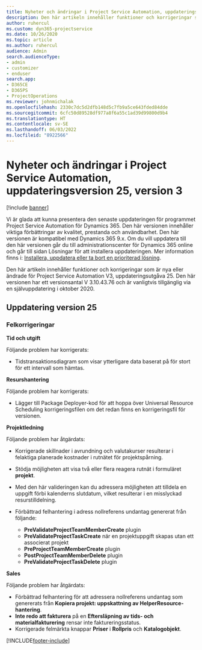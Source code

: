 ```yaml
---
title: Nyheter och ändringar i Project Service Automation, uppdateringsversion 25, version 3
description: Den här artikeln innehåller funktioner och korrigeringar som är tillgängliga i Project Service Automation uppdateringsutgåva 25, V3.
author: ruhercul
ms.custom: dyn365-projectservice
ms.date: 10/26/2020
ms.topic: article
ms.author: ruhercul
audience: Admin
search.audienceType:
- admin
- customizer
- enduser
search.app:
- D365CE
- D365PS
- ProjectOperations
ms.reviewer: johnmichalak
ms.openlocfilehash: 2330c7dc5d2dfb148d5c7fb9a5ce643fded84dde
ms.sourcegitcommit: 6cfc50d89528df977a8f6a55c1ad39d99800d9b4
ms.translationtype: HT
ms.contentlocale: sv-SE
ms.lasthandoff: 06/03/2022
ms.locfileid: "8922566"
---
```

# <a name="whats-new-or-changed-in-project-service-automation-update-release-25-v3"></a>Nyheter och ändringar i Project Service Automation, uppdateringsversion 25, version 3

[!include [banner](../includes/psa-now-project-operations.md)]

Vi är glada att kunna presentera den senaste uppdateringen för programmet Project Service Automation för Dynamics 365. Den här versionen innehåller viktiga förbättringar av kvalitet, prestanda och användbarhet. Den här versionen är kompatibel med Dynamics 365 9.x. Om du vill uppdatera till den här versionen går du till administrationscenter för Dynamics 365 online och går till sidan Lösningar för att installera uppdateringen. Mer information finns i: [Installera, uppdatera eller ta bort en prioriterad lösning](/power-platform/admin/install-remove-preferred-solution).

Den här artikeln innehåller funktioner och korrigeringar som är nya eller ändrade för Project Service Automation V3, uppdateringsutgåva 25. Den här versionen har ett versionsantal V 3.10.43.76 och är vanligtvis tillgänglig via en självuppdatering i oktober 2020.

## <a name="update-release-25"></a>Uppdatering version 25

### <a name="bug-fixes"></a>Felkorrigeringar

**Tid och utgift**

Följande problem har korrigerats:

- Tidstransaktionsdiagram som visar ytterligare data baserat på för stort för ett intervall som hämtas.

**Resurshantering**

Följande problem har korrigerats:

- Lägger till Package Deployer-kod för att hoppa över Universal Resource Scheduling korrigeringsfilen om det redan finns en korrigeringsfil för versionen.

**Projektledning**

Följande problem har åtgärdats:

- Korrigerade skillnader i avrundning och valutakurser resulterar i felaktiga planerade kostnader i rutnätet för projektspårning.
- Stödja möjligheten att visa två eller flera reagera rutnät i formuläret **projekt**.
- Med den här valideringen kan du adressera möjligheten att tilldela en uppgift förbi kalenderns slutdatum, vilket resulterar i en misslyckad resurstilldelning.
- Förbättrad felhantering i adress nollreferens undantag genererat från följande:

    - **PreValidateProjectTeamMemberCreate** plugin
    - **PreValidateProjectTaskCreate** när en projektuppgift skapas utan ett associerat projekt
    - **PreProjectTeamMemberCreate** plugin
    - **PostProjectTeamMemberDelete** plugin
    - **PreValidateProjectTaskDelete** plugin

**Sales**

Följande problem har åtgärdats:

- Förbättrad felhantering för att adressera nollreferens undantag som genererats från **Kopiera projekt: uppskattning av HelperResource-hantering**.
- **Inte redo att fakturera** på en **Eftersläpning av tids- och materialfakturering** rensar inte faktureringsstatus.
- Korrigerade felmärkta knappar **Priser** i **Rollpris** och **Katalogobjekt**.


[!INCLUDE[footer-include](../includes/footer-banner.md)]
